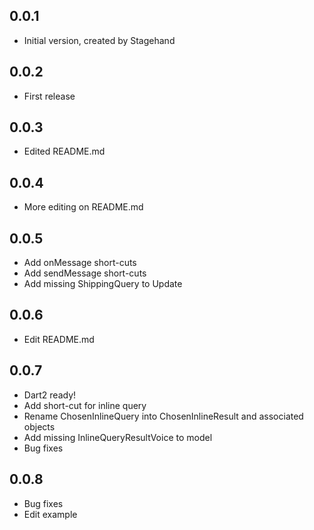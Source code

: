 ## 0.0.1

- Initial version, created by Stagehand

## 0.0.2

- First release

## 0.0.3

- Edited README.md

## 0.0.4

- More editing on README.md

## 0.0.5

- Add onMessage short-cuts
- Add sendMessage short-cuts
- Add missing ShippingQuery to Update

## 0.0.6

- Edit README.md

## 0.0.7

- Dart2 ready!
- Add short-cut for inline query
- Rename ChosenInlineQuery into ChosenInlineResult and associated objects
- Add missing InlineQueryResultVoice to model
- Bug fixes

## 0.0.8

- Bug fixes
- Edit example